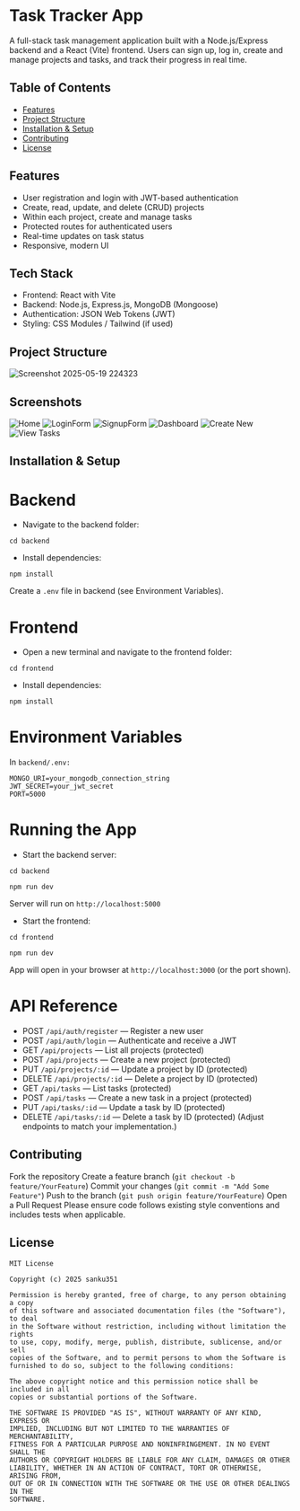 # Task Tracker App
A full-stack task management application built with a Node.js/Express backend and a React (Vite) frontend. Users can sign up, log in, create and manage projects and tasks, and track their progress in real time.

## Table of Contents
- [Features](#features)
- [Project Structure](#project-structure)
- [Installation & Setup](#installation--setup)
- [Contributing](#contributing)
- [License](#license)

## Features
- User registration and login with JWT-based authentication
- Create, read, update, and delete (CRUD) projects
- Within each project, create and manage tasks
- Protected routes for authenticated users
- Real-time updates on task status
- Responsive, modern UI

## Tech Stack
- Frontend: React with Vite
- Backend: Node.js, Express.js, MongoDB (Mongoose)
- Authentication: JSON Web Tokens (JWT)
- Styling: CSS Modules / Tailwind (if used)

## Project Structure
![Screenshot 2025-05-19 224323](https://github.com/user-attachments/assets/5b3fc605-6f0d-4e55-96c5-1fbbe2bda9f0)

## Screenshots
![Home](https://github.com/user-attachments/assets/68b1ab2f-41a9-407b-8441-4b117806bdd0)
![LoginForm](https://github.com/user-attachments/assets/62d88659-2702-4b57-af60-18bbe6dbb7d9)
![SignupForm](https://github.com/user-attachments/assets/79b71042-9cba-4c1f-9175-09445f6ed453)
![Dashboard](https://github.com/user-attachments/assets/5db88994-e6fc-43b3-a815-1f761e4c0a49)
![Create New](https://github.com/user-attachments/assets/013b5496-0248-4642-95c7-0cbbb6b66242)
![View Tasks](https://github.com/user-attachments/assets/e1f3f7ca-4e49-477e-a311-cb9932a9e7e5)

## Installation & Setup
# Backend
- Navigate to the backend folder:
```
cd backend
```
- Install dependencies:
```
npm install
```
Create a `.env` file in backend (see Environment Variables).

# Frontend
- Open a new terminal and navigate to the frontend folder:
```
cd frontend
```
- Install dependencies:
```
npm install
```

# Environment Variables
In `backend/.env:`
```
MONGO_URI=your_mongodb_connection_string
JWT_SECRET=your_jwt_secret
PORT=5000
```

# Running the App
- Start the backend server:
```
cd backend
```
```
npm run dev
```
Server will run on `http://localhost:5000`
- Start the frontend:
```
cd frontend
```
```
npm run dev
```
App will open in your browser at `http://localhost:3000` (or the port shown).

# API Reference
- POST `/api/auth/register` — Register a new user
- POST `/api/auth/login` — Authenticate and receive a JWT
- GET `/api/projects` — List all projects (protected)
- POST `/api/projects` — Create a new project (protected)
- PUT `/api/projects/:id` — Update a project by ID (protected)
- DELETE `/api/projects/:id` — Delete a project by ID (protected)
- GET `/api/tasks` — List tasks (protected)
- POST `/api/tasks` — Create a new task in a project (protected)
- PUT `/api/tasks/:id` — Update a task by ID (protected)
- DELETE `/api/tasks/:id` — Delete a task by ID (protected)
(Adjust endpoints to match your implementation.)

## Contributing
Fork the repository
Create a feature branch (`git checkout -b feature/YourFeature`)
Commit your changes (`git commit -m "Add Some Feature"`)
Push to the branch (`git push origin feature/YourFeature`)
Open a Pull Request
Please ensure code follows existing style conventions and includes tests when applicable.

## License
```
MIT License

Copyright (c) 2025 sanku351

Permission is hereby granted, free of charge, to any person obtaining a copy
of this software and associated documentation files (the "Software"), to deal
in the Software without restriction, including without limitation the rights
to use, copy, modify, merge, publish, distribute, sublicense, and/or sell
copies of the Software, and to permit persons to whom the Software is
furnished to do so, subject to the following conditions:

The above copyright notice and this permission notice shall be included in all
copies or substantial portions of the Software.

THE SOFTWARE IS PROVIDED "AS IS", WITHOUT WARRANTY OF ANY KIND, EXPRESS OR
IMPLIED, INCLUDING BUT NOT LIMITED TO THE WARRANTIES OF MERCHANTABILITY,
FITNESS FOR A PARTICULAR PURPOSE AND NONINFRINGEMENT. IN NO EVENT SHALL THE
AUTHORS OR COPYRIGHT HOLDERS BE LIABLE FOR ANY CLAIM, DAMAGES OR OTHER
LIABILITY, WHETHER IN AN ACTION OF CONTRACT, TORT OR OTHERWISE, ARISING FROM,
OUT OF OR IN CONNECTION WITH THE SOFTWARE OR THE USE OR OTHER DEALINGS IN THE
SOFTWARE.
```
